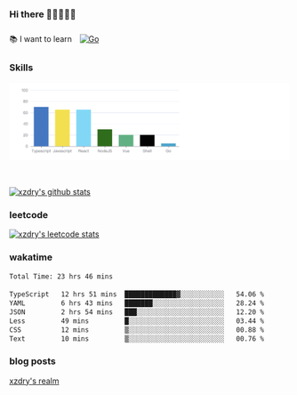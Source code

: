 ### Hi there 👋👋👋👋👋

 :books: I want to learn <a href="https://go.dev/" target="_blank"><img style="margin: 10px" src="https://profilinator.rishav.dev/skills-assets/go-original.svg" alt="Go" height="50" /></a>  

### Skills
![](img/2022-09-05-22-04-20.png)

<br />

[![xzdry's github stats](https://github-readme-stats.vercel.app/api?username=xzdry&count_private=true&show_icons=true&theme=vue)](https://github.com/xzdry)

### leetcode
[![xzdry's leetcode stats](https://leetcard.jacoblin.cool/xzdry-2?theme=light&font=Anek%20Kannada&site=cn)](https://leetcode.cn/u/xzdry-2/)

### wakatime
<!--START_SECTION:waka-->

```text
Total Time: 23 hrs 46 mins

TypeScript   12 hrs 51 mins  █████████████▓░░░░░░░░░░░   54.06 %
YAML         6 hrs 43 mins   ███████░░░░░░░░░░░░░░░░░░   28.24 %
JSON         2 hrs 54 mins   ███░░░░░░░░░░░░░░░░░░░░░░   12.20 %
Less         49 mins         █░░░░░░░░░░░░░░░░░░░░░░░░   03.44 %
CSS          12 mins         ▒░░░░░░░░░░░░░░░░░░░░░░░░   00.88 %
Text         10 mins         ▒░░░░░░░░░░░░░░░░░░░░░░░░   00.76 %
```

<!--END_SECTION:waka-->

### blog posts
[xzdry's realm](https://www.justdry.net/)
